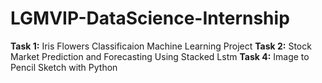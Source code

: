 # LGMVIP-DataScience-Internship

**Task 1:** Iris Flowers Classificaion Machine Learning Project
**Task 2:** Stock Market Prediction and Forecasting Using Stacked Lstm
**Task 4:** Image to Pencil Sketch with Python
